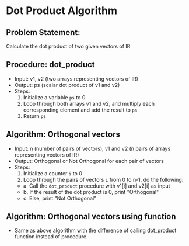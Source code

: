 # Dot Product Algorithm

## Problem Statement:
Calculate the dot product of two given vectors of IR 

## Procedure: dot_product
- Input: v1, v2 (two arrays representing vectors of IR)
- Output: ps (scalar dot product of v1 and v2)
- Steps:
  1. Initialize a variable `ps` to 0
  2. Loop through both arrays v1 and v2, and multiply each corresponding element and add the result to `ps`
  3. Return `ps`

## Algorithm: Orthogonal vectors
- Input: n (number of pairs of vectors), v1 and v2 (n pairs of arrays representing vectors of IR)
- Output: Orthogonal or Not Orthogonal for each pair of vectors
- Steps:
  1. Initialize a counter `i` to 0
  2. Loop through the pairs of vectors `i` from 0 to n-1, do the following:
    - a. Call the `dot_product` procedure with v1[i] and v2[i] as input
    - b. If the result of the dot product is 0, print "Orthogonal"
    - c. Else, print "Not Orthogonal"

## Algorithm: Orthogonal vectors using function
- Same as above algorithm with the difference of calling dot_product function instead of procedure.
